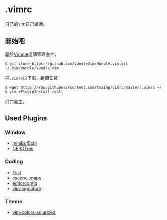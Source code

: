# .vimrc

自己的vim自己維護。

## 開始吧

基於[Vundle](https://github.com/VundleVim/Vundle.vim)這個管理套件，

```
$ git clone https://github.com/VundleVim/Vundle.vim.git ~/.vim/bundle/Vundle.vim
```

把`.vimrc`拉下來，跑個安裝，

```
$ wget https://raw.githubusercontent.com/tsaihp/vimrc/master/.vimrc ~/
$ vim +PluginInstall +qall
```

打完收工。

## Used Plugins 

### Window

* [miniBufExpl](http://www.vim.org/scripts/script.php?script_id=159)
* [NERDTree](https://github.com/scrooloose/nerdtree)


### Coding

* [Tlist](https://github.com/vim-scripts/taglist.vim)
* [cscope_maps](https://github.com/chazy/cscope_maps)
* [editorconfig](https://github.com/editorconfig/editorconfig-vim)
* [vim-signature](https://github.com/kshenoy/vim-signature)

### Theme

* [vim-colors-solarized](https://github.com/altercation/vim-colors-solarized)

